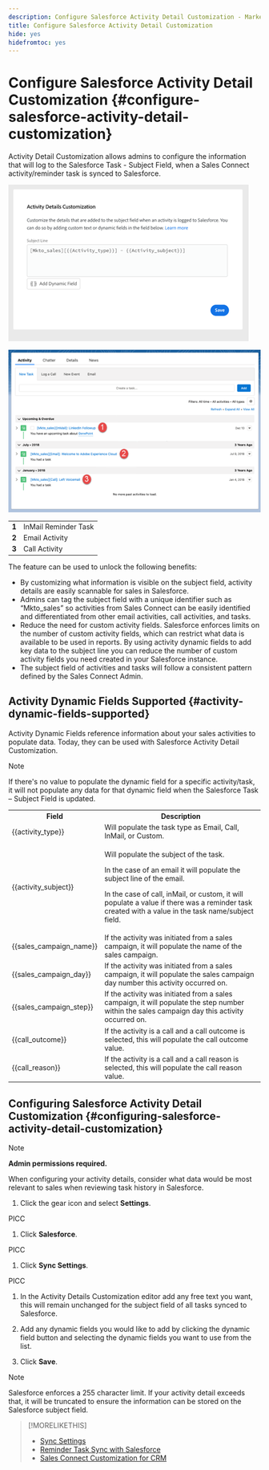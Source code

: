 ```yaml
---
description: Configure Salesforce Activity Detail Customization - Marketo Docs - Product Documentation
title: Configure Salesforce Activity Detail Customization
hide: yes
hidefromtoc: yes
---
```

# Configure Salesforce Activity Detail Customization {#configure-salesforce-activity-detail-customization}

Activity Detail Customization allows admins to configure the information that will log to the Salesforce Task - Subject Field, when a Sales Connect activity/reminder task is synced to Salesforce.

![](assets/configure-salesforce-activity-detail-customization-1.png)

![](assets/configure-salesforce-activity-detail-customization-2.png)

<table>
 <tr>
  <td><strong>1</td>
  <td>InMail Reminder Task</td>
 </tr>
 <tr>
  <td><strong>2</td>
  <td>Email Activity</td>
 </tr>
 <tr>
  <td><strong>3</td>
  <td>Call Activity</td>
 </tr>
</table>

The feature can be used to unlock the following benefits:

* By customizing what information is visible on the subject field, activity details are easily scannable for sales in Salesforce.
* Admins can tag the subject field with a unique identifier such as “Mkto_sales” so activities from Sales Connect can be easily identified and differentiated from other email activities, call activities, and tasks.
* Reduce the need for custom activity fields. Salesforce enforces limits on the number of custom activity fields, which can restrict what data is available to be used in reports. By using activity dynamic fields to add key data to the subject line you can reduce the number of custom activity fields you need created in your Salesforce instance.  
* The subject field of activities and tasks will follow a consistent pattern defined by the Sales Connect Admin.  

## Activity Dynamic Fields Supported {#activity-dynamic-fields-supported}

Activity Dynamic Fields reference information about your sales activities to populate data. Today, they can be used with Salesforce Activity Detail Customization.

>[!NOTE]
>
>If there's no value to populate the dynamic field for a specific activity/task, it will not populate any data for that dynamic field when the Salesforce Task – Subject Field is updated.  

<table>
 <tr>
  <th>Field</th>
  <th>Description</th>
 </tr>
 <tr>
  <td>{{activity_type}}</td>
  <td>Will populate the task type as Email, Call, InMail, or Custom.</td>
 </tr>
 <tr>
  <td>{{activity_subject}}</td>
  <td><p>Will populate the subject of the task.</p>
      <p>In the case of an email it will populate the subject line of the email.</p>
      <p>In the case of call, inMail, or custom, it will populate a value if there was a reminder task created with a value in the task name/subject field.</p></td>
 </tr>
 <tr>
  <td>{{sales_campaign_name}}</td>
  <td>If the activity was initiated from a sales campaign, it will populate the name of the sales campaign.</td>
 </tr>
 <tr>
  <td>{{sales_campaign_day}}</td>
  <td>If the activity was initiated from a sales campaign, it will populate the sales campaign day number this activity occurred on.</td>
 </tr>
 <tr>
  <td>{{sales_campaign_step}}</td>
  <td>If the activity was initiated from a sales campaign, it will populate the step number within the sales campaign day this activity occurred on.</td>
 </tr>
 <tr>
  <td>{{call_outcome}}</td>
  <td>If the activity is a call and a call outcome is selected, this will populate the call outcome value.</td>
 </tr>
 <tr>
  <td>{{call_reason}}</td>
  <td>If the activity is a call and a call reason is selected, this will populate the call reason value.</td>
 </tr>
</table>

## Configuring Salesforce Activity Detail Customization {#configuring-salesforce-activity-detail-customization}

>[!NOTE]
>
>**Admin permissions required.**

When configuring your activity details, consider what data would be most relevant to sales when reviewing task history in Salesforce.

1. Click the gear icon and select **Settings**.

PICC

1. Click **Salesforce**.

PICC

1. Click **Sync Settings**.

PICC

1. In the Activity Details Customization editor add any free text you want, this will remain unchanged for the subject field of all tasks synced to Salesforce.

1. Add any dynamic fields you would like to add by clicking the dynamic field button and selecting the dynamic fields you want to use from the list.  

1. Click **Save**.

>[!NOTE]
>
>Salesforce enforces a 255 character limit. If your activity detail exceeds that, it will be truncated to ensure the information can be stored on the Salesforce subject field.  

>[!MORELIKETHIS]
>
>* [Sync Settings](/help/marketo/product-docs/marketo-sales-connect/crm/salesforce-integration/salesforce-sync-settings.md)
>* [Reminder Task Sync with Salesforce](/help/marketo/product-docs/marketo-sales-connect/tasks/reminder-task-sync-with-salesforce.md)
>* [Sales Connect Customization for CRM](/help/marketo/product-docs/marketo-sales-connect/crm/salesforce-customization/sales-connect-customizations-for-crm.md)
